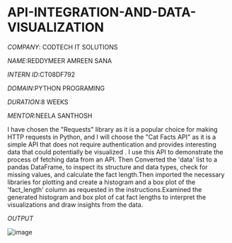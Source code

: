# API-INTEGRATION-AND-DATA-VISUALIZATION

*COMPANY*: CODTECH IT SOLUTIONS

*NAME*:REDDYMEER AMREEN SANA 

*INTERN ID*:CT08DF792

*DOMAIN*:PYTHON PROGRAMING

*DURATION*:8 WEEKS

*MENTOR*:NEELA SANTHOSH

I have chosen the "Requests" library as it is a popular choice for making HTTP requests in Python, and I will choose the "Cat Facts API"  as it is a simple API that does not require authentication and provides interesting data that could potentially be visualized . I use this API to demonstrate the process of fetching data from an API. Then Converted the 'data' list to a pandas DataFrame, to inspect its structure and data types, check for missing values, and calculate the fact length.Then imported the necessary libraries for plotting and create a histogram and a box plot of the 'fact_length' column as requested in the instructions.Examined the generated histogram and box plot of cat fact lengths to interpret the visualizations and draw insights from the data.

*OUTPUT*

![image](https://github.com/user-attachments/assets/f8dca6fa-0cc3-4a8f-9108-783b9ecbc3b0)

